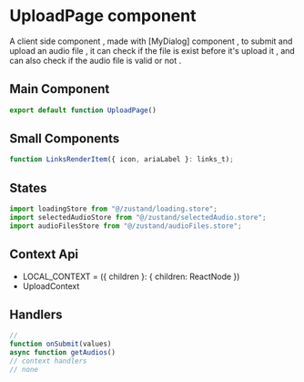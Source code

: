 # UploadPage component

A client side component , made with [MyDialog] component , to submit and upload an audio file , it can check if the file is exist before it's upload it , and can also check if the audio file is valid or not .

## Main Component

```js
export default function UploadPage()
```

## Small Components

```ts
function LinksRenderItem({ icon, ariaLabel }: links_t);
```

## States

```js
import loadingStore from "@/zustand/loading.store";
import selectedAudioStore from "@/zustand/selectedAudio.store";
import audioFilesStore from "@/zustand/audioFiles.store";
```

## Context Api

- LOCAL_CONTEXT = ({ children }: { children: ReactNode })
- UploadContext

## Handlers

```js
//
function onSubmit(values)
async function getAudios()
// context handlers
// none
```
